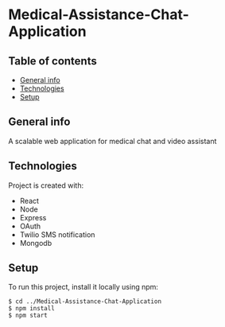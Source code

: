 # Medical-Assistance-Chat-Application
## Table of contents
* [General info](#general-info)
* [Technologies](#technologies)
* [Setup](#setup)

## General info
A scalable web application for medical chat and video assistant 
	
## Technologies
Project is created with:
* React
* Node
* Express
* OAuth
* Twilio SMS notification
* Mongodb
	
## Setup
To run this project, install it locally using npm:

```
$ cd ../Medical-Assistance-Chat-Application
$ npm install
$ npm start
